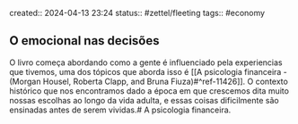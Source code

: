 created:: 2024-04-13 23:24
status:: #zettel/fleeting
tags:: #economy
## O emocional nas decisões
O livro começa abordando como a gente é influenciado pela experiencias que tivemos, uma dos tópicos que aborda isso é [[A psicologia financeira - (Morgan Housel, Roberta Clapp, and Bruna Fiuza)#^ref-11426]]. O contexto histórico que nos encontramos dado a época em que crescemos dita muito nossas escolhas ao longo da vida adulta, e essas coisas dificilmente são ensinadas antes de serem vividas.# A psicologia financeira.